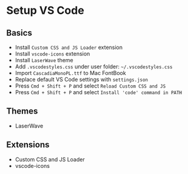 # Setup VS Code

## Basics

* Install `Custom CSS and JS Loader` extension
* Install `vscode-icons` extension
* Install `LaserWave` theme
* Add `.vscodestyles.css` under user folder: `~/.vscodestyles.css`
* Import `CascadiaMonoPL.ttf` to Mac FontBook
* Replace default VS Code settings with `settings.json`
* Press `Cmd + Shift + P` and select `Reload Custom CSS and JS`
* Press `Cmd + Shift + P` and select `Install 'code' command in PATH`

## Themes

* LaserWave

## Extensions

* Custom CSS and JS Loader
* vscode-icons
